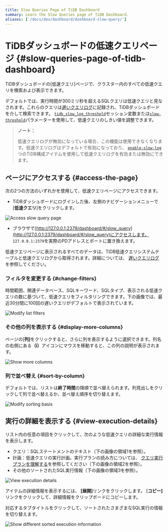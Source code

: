 ```yaml
---
title: Slow Queries Page of TiDB Dashboard
summary: Learn the Slow Queries page of TiDB Dashboard.
aliases: ['/docs/dev/dashboard/dashboard-slow-query/']
---
```


# TiDBダッシュボードの低速クエリページ {#slow-queries-page-of-tidb-dashboard}

TiDBダッシュボードの[低速クエリ]ページで、クラスター内のすべての低速クエリを検索および表示できます。

デフォルトでは、実行時間が300ミリ秒を超えるSQLクエリは低速クエリと見なされます。これらのクエリは[遅いクエリログ](/identify-slow-queries.md)に記録され、TiDBダッシュボードを介して検索できます。 [`tidb_slow_log_threshold`](/system-variables.md#tidb_slow_log_threshold)セッション変数または[`slow-threshold`](/tidb-configuration-file.md#slow-threshold)パラメーターを使用して、低速クエリのしきい値を調整できます。

> <strong>ノート：</strong>
>
> 低速クエリログが無効になっている場合、この機能は使用できなくなります。低速クエリログはデフォルトで有効になっており、 [`enable-slow-log`](/tidb-configuration-file.md#enable-slow-log)つのTiDB構成アイテムを使用して低速クエリログを有効または無効にできます。

## ページにアクセスする {#access-the-page}

次の2つの方法のいずれかを使用して、低速クエリページにアクセスできます。

-   TiDBダッシュボードにログインした後、左側のナビゲーションメニューで[<strong>低速クエリ</strong>]をクリックします。

![Access slow query page](/media/dashboard/dashboard-slow-queries-access.png)

-   ブラウザで[http://127.0.0.1:2379/dashboard/#/slow_query](http://127.0.0.1:2379/dashboard/#/slow_query)にアクセスします。 `127.0.0.1:2379`を実際のPDアドレスとポートに置き換えます。

低速クエリページに表示されるすべてのデータは、TiDB低速クエリシステムテーブルと低速クエリログから取得されます。詳細については、 [遅いクエリログ](/identify-slow-queries.md)を参照してください。

### フィルタを変更する {#change-filters}

時間範囲、関連データベース、SQLキーワード、SQLタイプ、表示される低速クエリの数に基づいて、低速クエリをフィルタリングできます。下の画像では、最近30分間に100回の遅いクエリがデフォルトで表示されています。

![Modify list filters](/media/dashboard/dashboard-slow-queries-list1.png)

### その他の列を表示する {#display-more-columns}

ページの[<strong>列]</strong>をクリックすると、さらに列を表示するように選択できます。列名の右側にある<strong>（i）</strong>アイコンにマウスを移動すると、この列の説明が表示されます。

![Show more columns](/media/dashboard/dashboard-slow-queries-list2.png)

### 列で並べ替え {#sort-by-column}

デフォルトでは、リストは<strong>終了時間</strong>の降順で並べ替えられます。列見出しをクリックして列で並べ替えるか、並べ替え順序を切り替えます。

![Modify sorting basis](/media/dashboard/dashboard-slow-queries-list3.png)

## 実行の詳細を表示する {#view-execution-details}

リスト内の任意の項目をクリックして、次のような低速クエリの詳細な実行情報を表示します。

-   クエリ：SQLステートメントのテキスト（下の画像の領域1を参照）。
-   計画：低速クエリの実行計画。実行プランの読み方については、 [クエリ実行プランを理解する](/explain-overview.md)を参照してください（下の画像の領域2を参照）。
-   その他のソートされたSQL実行情報（下の画像の領域3を参照）。

![View execution details](/media/dashboard/dashboard-slow-queries-detail1.png)

アイテムの詳細情報を表示するには、 <strong>[展開]</strong>リンクをクリックします。 [<strong>コピー]</strong>リンクをクリックして、詳細情報をクリップボードにコピーします。

対応するタブタイトルをクリックして、ソートされたさまざまなSQL実行の情報を切り替えます。

![Show different sorted execution information](/media/dashboard/dashboard-slow-queries-detail2.png)
